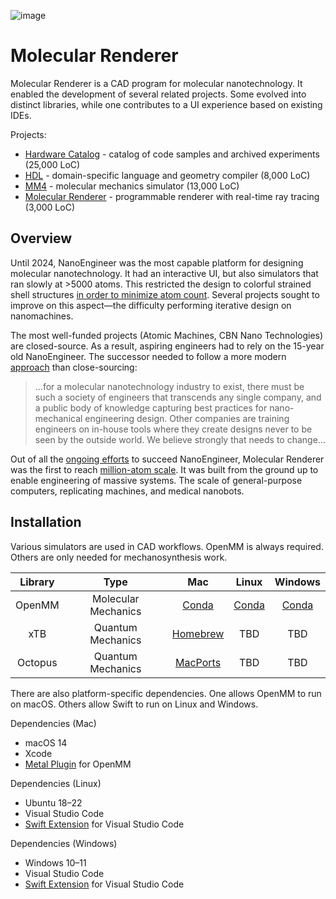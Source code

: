 
![image](https://github.com/philipturner/molecular-renderer/assets/71743241/d5585c84-7e4e-4507-841a-452fb68615d3)

# Molecular Renderer

Molecular Renderer is a CAD program for molecular nanotechnology. It enabled the development of several related projects. Some evolved into distinct libraries, while one contributes to a UI experience based on existing IDEs.

Projects:
- [Hardware Catalog](./Sources/HardwareCatalog/README.md) - catalog of code samples and archived experiments (25,000 LoC)
- [HDL](https://github.com/philipturner/HDL) - domain-specific language and geometry compiler (8,000 LoC)
- [MM4](https://github.com/philipturner/MM4) - molecular mechanics simulator (13,000 LoC)
- [Molecular Renderer](./Sources/MolecularRenderer/README.md) - programmable renderer with real-time ray tracing (3,000 LoC)

## Overview

Until 2024, NanoEngineer was the most capable platform for designing molecular nanotechnology. It had an interactive UI, but also simulators that ran slowly at >5000 atoms. This restricted the design to colorful strained shell structures [in order to minimize atom count](http://www.imm.org/research/parts/controller). Several projects sought to improve on this aspect&mdash;the difficulty performing iterative design on nanomachines.

The most well-funded projects (Atomic Machines, CBN Nano Technologies) are closed-source. As a result, aspiring engineers had to rely on the 15-year old NanoEngineer. The successor needed to follow a more modern [approach](https://github.com/atomCAD/atomCAD/wiki) than close-sourcing:

> ...for a molecular nanotechnology industry to exist, there must be such a society of engineers that transcends any single company, and a public body of knowledge capturing best practices for nano-mechanical engineering design. Other companies are training engineers on in-house tools where they create designs never to be seen by the outside world. We believe strongly that needs to change...

Out of all the [ongoing efforts](https://astera.org/molecular-systems) to succeed NanoEngineer, Molecular Renderer was the first to reach [million-atom scale](https://www.youtube.com/watch?v=AC34BQt2ODM). It was built from the ground up to enable engineering of massive systems. The scale of general-purpose computers, replicating machines, and medical nanobots.

## Installation

Various simulators are used in CAD workflows. OpenMM is always required. Others are only needed for mechanosynthesis work.

| Library | Type | Mac | Linux | Windows |
| :-----: | :--: | :-: | :---: | :-----: |
| OpenMM  | Molecular Mechanics | [Conda](https://anaconda.org/conda-forge/openmm) | [Conda](https://anaconda.org/conda-forge/openmm) | [Conda](https://anaconda.org/conda-forge/openmm) |
| xTB     | Quantum Mechanics   | [Homebrew](https://github.com/grimme-lab/homebrew-qc) | TBD | TBD |
| Octopus | Quantum Mechanics   | [MacPorts](https://ports.macports.org/port/octopus) | TBD | TBD |

There are also platform-specific dependencies. One allows OpenMM to run on macOS. Others allow Swift to run on Linux and Windows.

Dependencies (Mac)
- macOS 14
- Xcode
- [Metal Plugin](https://github.com/philipturner/openmm-metal) for OpenMM

Dependencies (Linux)
- Ubuntu 18&ndash;22
- Visual Studio Code
- [Swift Extension](https://www.swift.org/blog/vscode-extension) for Visual Studio Code

Dependencies (Windows)
- Windows 10&ndash;11
- Visual Studio Code
- [Swift Extension](https://www.swift.org/blog/vscode-extension) for Visual Studio Code
